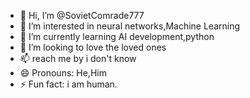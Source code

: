 - 👋 Hi, I’m @SovietComrade777
- 👀 I’m interested in neural networks,Machine Learning
- 🌱 I’m currently learning AI development,python
- 💞️ I’m looking to love the loved ones
- 📫 reach me by i don't  know
- 😄 Pronouns: He,Him
- ⚡ Fun fact: i am human.

<!---
SovietComrade777/SovietComrade777 is a ✨ special ✨ repository because its `README.md` (this file) appears on your GitHub profile.
You can click the Preview link to take a look at your changes.
--->
